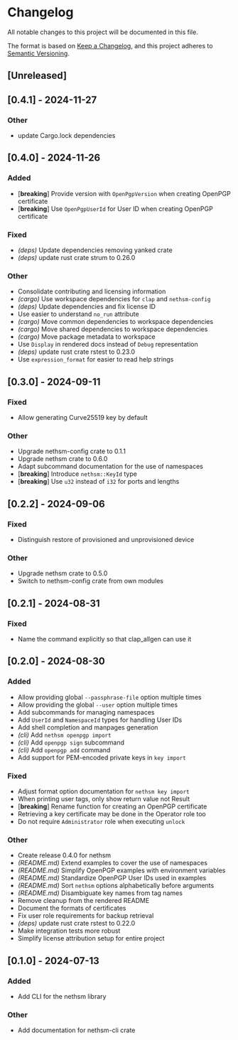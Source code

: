 # Changelog
All notable changes to this project will be documented in this file.

The format is based on [Keep a Changelog](https://keepachangelog.com/en/1.0.0/),
and this project adheres to [Semantic Versioning](https://semver.org/spec/v2.0.0.html).

## [Unreleased]

## [0.4.1] - 2024-11-27

### Other
- update Cargo.lock dependencies

## [0.4.0] - 2024-11-26

### Added
- [**breaking**] Provide version with `OpenPgpVersion` when creating OpenPGP certificate
- [**breaking**] Use `OpenPgpUserId` for User ID when creating OpenPGP certificate

### Fixed
- *(deps)* Update dependencies removing yanked crate
- *(deps)* update rust crate strum to 0.26.0

### Other
- Consolidate contributing and licensing information
- *(cargo)* Use workspace dependencies for `clap` and `nethsm-config`
- *(deps)* Update dependencies and fix license ID
- Use easier to understand `no_run` attribute
- *(cargo)* Move common dependencies to workspace dependencies
- *(cargo)* Move shared dependencies to workspace dependencies
- *(cargo)* Move package metadata to workspace
- Use `Display` in rendered docs instead of `Debug` representation
- *(deps)* update rust crate rstest to 0.23.0
- Use `expression_format` for easier to read help strings

## [0.3.0] - 2024-09-11

### Fixed
- Allow generating Curve25519 key by default

### Other
- Upgrade nethsm-config crate to 0.1.1
- Upgrade nethsm crate to 0.6.0
- Adapt subcommand documentation for the use of namespaces
- [**breaking**] Introduce `nethsm::KeyId` type
- [**breaking**] Use `u32` instead of `i32` for ports and lengths

## [0.2.2] - 2024-09-06

### Fixed
- Distinguish restore of provisioned and unprovisioned device

### Other
- Upgrade nethsm crate to 0.5.0
- Switch to nethsm-config crate from own modules

## [0.2.1] - 2024-08-31

### Fixed
- Name the command explicitly so that clap_allgen can use it

## [0.2.0] - 2024-08-30

### Added
- Allow providing global `--passphrase-file` option multiple times
- Allow providing the global `--user` option multiple times
- Add subcommands for managing namespaces
- Add `UserId` and `NamespaceId` types for handling User IDs
- Add shell completion and manpages generation
- *(cli)* Add `nethsm openpgp import`
- *(cli)* Add `openpgp sign` subcommand
- *(cli)* Add `openpgp add` command
- Add support for PEM-encoded private keys in `key import`

### Fixed
- Adjust format option documentation for `nethsm key import`
- When printing user tags, only show return value not Result
- [**breaking**] Rename function for creating an OpenPGP certificate
- Retrieving a key certificate may be done in the Operator role too
- Do not require `Administrator` role when executing `unlock`

### Other
- Create release 0.4.0 for nethsm
- *(README.md)* Extend examples to cover the use of namespaces
- *(README.md)* Simplify OpenPGP examples with environment variables
- *(README.md)* Standardize OpenPGP User IDs used in examples
- *(README.md)* Sort `nethsm` options alphabetically before arguments
- *(README.md)* Disambiguate key names from tag names
- Remove cleanup from the rendered README
- Document the formats of certificates
- Fix user role requirements for backup retrieval
- *(deps)* update rust crate rstest to 0.22.0
- Make integration tests more robust
- Simplify license attribution setup for entire project

## [0.1.0] - 2024-07-13

### Added
- Add CLI for the nethsm library

### Other
- Add documentation for nethsm-cli crate
